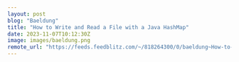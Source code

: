 ```yaml
---
layout: post
blog: "Baeldung"
title: "How to Write and Read a File with a Java HashMap"
date: 2023-11-07T10:12:30Z
image: images/baeldung.png
remote_url: "https://feeds.feedblitz.com/~/818264300/0/baeldung~How-to-Write-and-Read-a-File-with-a-Java-HashMap"
---
```

